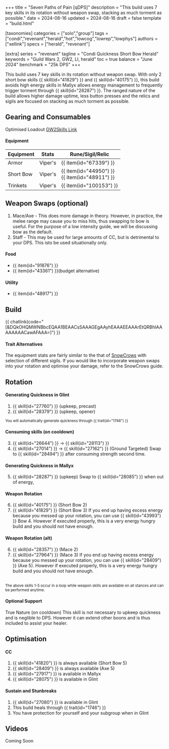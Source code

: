 +++
title = "Seven Paths of Pain [qDPS]"
description = "This build uses 7 key skills in its rotation without weapon swap, stacking as much torment as possible."
date = 2024-08-16
updated = 2024-08-16
draft = false
template = "build.html"

[taxonomies]
categories = ["solo","group"]
tags = ["condi","revenant","herald","hot","lowcog","lowrep","lowphys"]
authors = ["xellink"]
specs = ["herald", "revenant"]

[extra]
series = "revenant"
tagline = "Condi Quickness Short Bow Herald"
keywords = "Guild Wars 2, GW2, LI, herald"
toc = true
balance = "June 2024"
benchmark = "25k DPS"
+++

This build uses 7 key skills in its rotation without weapon swap. With only 2 short bow skills {{ skill(id="41829") }} and {{ skill(id="40175") }}, this build avoids high energy skills in Mallyx allows energy management to frequently trigger torment through {{ skill(id="28287") }}. The ranged nature of the build allows higher damage uptime, less button presses and the relics and sigils are focused on stacking as much torment as possible. 

## Gearing and Consumables
Optimised Loadout
[GW2Skills Link](http://gw2skills.net/editor/?PmwAUlflhQKsIyiJRXMICjBSiMBqgjukVzC-DSJYmRN/ZkrUIEVgCPGQDKOrAVA-e)

#### Equipment
|Equipment      | Stats         | Rune/Sigil/Relic|
| ------------- | ------------- | --------------- |
| Armor         | Viper's       | {{ item(id="67339") }} |
| Short Bow     | Viper's       | {{ item(id="44950") }}<br>{{ item(id="48911") }} |
| Trinkets      | Viper's       | {{ item(id="100153") }} |

## Weapon Swaps (optional)
1. Mace/Axe - This does more damage in theory. However, in practice, the melee range may cause you to miss hits, thus swapping to bow is useful. For the purpose of a low intensity guide, we will be discussing bow as the default. 
2. Staff - This may be used for large amounts of CC, but is detrimental to your DPS. This isto  be used situationally only. 

#### Food
- {{ item(id="91876") }}
- {{ item(id="43361") }}(budget alternative)

#### Utility
- {{ item(id="48917") }} 

## Build
{{ chatlink(code="[&DQkOHQMWNBbcEQAA1BEAACsSAAAGEgAAyhEAAAEEAAArEtQRBhIAAAAAAAACawAFAAA=]") }}

#### Trait Alternatives
The equipment stats are fairly similar to the that of [SnowCrows](https://snowcrows.com/builds/raids/revenant/condition-quickness-herald) with selection of different sigils. If you would like to incorporate weapon swaps into your rotation and optimise your damage, refer to the SnowCrows guide.

## Rotation
#### Generating Quickness in Glint
1. {{ skill(id="27760") }} (upkeep, precast) 
2. {{ skill(id="28379") }} (upkeep, opener) 

<small>You will automatically generate quickness through {{ trait(id="1746") }}</small>

#### Consuming skills (on cooldown)
3. {{ skill(id="26644") }} -> {{ skill(id="28113") }}
4. {{ skill(id="27014") }} -> {{ skill(id="27162") }} (Ground Targeted) 
Swap to {{ skill(id="28494") }} after consuming strength second time. 

#### Generating Quickness in Mallyx
5. {{ skill(id="28287") }} (upkeep)
Swap to {{ skill(id="28085") }} when out of energy,

#### Weapon Rotation
6. {{ skill(id="40175") }} (Short Bow 2)
7. {{ skill(id="41829") }} (Short Bow 3)
If you end up having excess energy because you messed up your rotation, you can use {{ skill(id="43993") }} Bow 4. However if executed properly, this is a very energy hungry build and you should not have enough.

#### Weapon Rotation (alt)
6. {{ skill(id="28357") }} (Mace 2)
7. {{ skill(id="27964") }} (Mace 3)
If you end up having excess energy because you messed up your rotation, you can use {{ skill(id="28409") }} (Axe 5). However if executed properly, this is a very energy hungry build and you should not have enough.

<br><small>The above skills 1-5 occur in a loop while weapon skills are available on all stances and can be performed anytime.</small>

#### Optional Support
True Nature (on cooldown)
This skill is not necessary to upkeep quickness and is neglible to DPS. However it can extend other boons and is thus included to assist your healer.

## Optimisation
#### CC
1. {{ skill(id="41820") }} is always available (Short Bow 5)
2. {{ skill(id="28409") }} is always available (Axe 5)
3. {{ skill(id="27917") }} is available in Mallyx
4. {{ skill(id="28075") }} is available in Glint

#### Sustain and Stunbreaks
1. {{ skill(id="27080") }} is available in Glint
2. This build heals through {{ trait(id="1746") }}
3. You have protection for yourself and your subgroup when in Glint

## Videos
Coming Soon